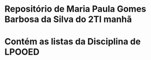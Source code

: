 # Repositório de Maria Paula Gomes Barbosa da Silva do 2TI manhã

# Contém as listas da Disciplina de LPOOED
